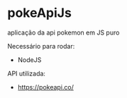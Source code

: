 # pokeApiJs
aplicação da api pokemon em JS puro

Necessário para rodar:
- NodeJS

API utilizada:
- https://pokeapi.co/
